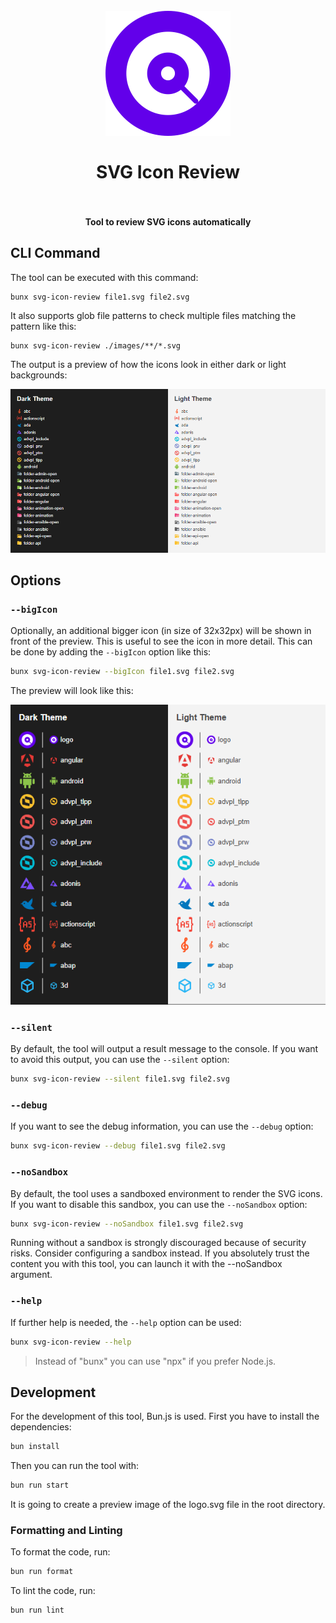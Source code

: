 <h1 align="center">
  <br>
    <img src="./logo.png" alt="logo" width="200">
  <br><br>
  SVG Icon Review
  <br>
  <br>
</h1>

<h4 align="center">Tool to review SVG icons automatically</h4>

## CLI Command

The tool can be executed with this command:

```
bunx svg-icon-review file1.svg file2.svg
```

It also supports glob file patterns to check multiple files matching the pattern like this:

```
bunx svg-icon-review ./images/**/*.svg
```

The output is a preview of how the icons look in either dark or light backgrounds:

<img src="./images/preview.png" alt="logo" >

## Options

### `--bigIcon`

Optionally, an additional bigger icon (in size of 32x32px) will be shown in front of the preview. This is useful to see the icon in more detail. This can be done by adding the `--bigIcon` option like this:

```bash
bunx svg-icon-review --bigIcon file1.svg file2.svg
```

The preview will look like this:

<img src="./images/preview-big-icon.png" alt="logo" >

### `--silent`

By default, the tool will output a result message to the console. If you want to avoid this output, you can use the `--silent` option:

```bash
bunx svg-icon-review --silent file1.svg file2.svg
```

### `--debug`

If you want to see the debug information, you can use the `--debug` option:

```bash
bunx svg-icon-review --debug file1.svg file2.svg
```

### `--noSandbox`

By default, the tool uses a sandboxed environment to render the SVG icons. If you want to disable this sandbox, you can use the `--noSandbox` option:

```bash
bunx svg-icon-review --noSandbox file1.svg file2.svg
```

Running without a sandbox is strongly discouraged because of security risks. Consider configuring a sandbox instead. If you absolutely trust the content you with this tool, you can launch it with the --noSandbox argument.

### `--help`

If further help is needed, the `--help` option can be used:

```bash
bunx svg-icon-review --help
```

> Instead of "bunx" you can use "npx" if you prefer Node.js.

## Development

For the development of this tool, Bun.js is used. First you have to install the dependencies:

```bash
bun install
```

Then you can run the tool with:

```bash
bun run start
```

It is going to create a preview image of the logo.svg file in the root directory.

### Formatting and Linting

To format the code, run:

```bash
bun run format
```

To lint the code, run:

```bash
bun run lint
```
